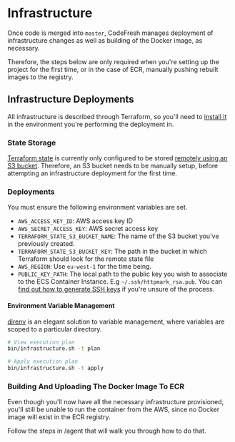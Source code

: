 # Infrastructure

Once code is merged into `master`, CodeFresh manages deployment of infrastructure changes as well as building of the Docker image, as necessary.

Therefore, the steps below are only required when you're setting up the project for the first time, or in the case of ECR, manually pushing rebuilt images to the registry.

## Infrastructure Deployments

All infrastructure is described through Terraform, so you'll need to [install it](https://www.terraform.io/intro/getting-started/install.html) in the environment you're performing the deployment in.

### State Storage

[Terraform state](https://www.terraform.io/docs/state/) is currently only configured to be stored [remotely using an S3 bucket](https://www.terraform.io/docs/state/remote/s3.html). Therefore, an S3 bucket needs to be manually setup, before attempting an infrastructure deployment for the first time.

### Deployments
You must ensure the following environment variables are set.

* `AWS_ACCESS_KEY_ID`: AWS access key ID
* `AWS_SECRET_ACCESS_KEY`: AWS secret access key
* `TERRAFORM_STATE_S3_BUCKET_NAME`: The name of the S3 bucket you've previously created.
* `TERRAFORM_STATE_S3_BUCKET_KEY`: The path in the bucket in which Terraform should look for the remote state file
* `AWS_REGION`: Use `eu-west-1` for the time being.
* `PUBLIC_KEY_PATH`: The local path to the public key you wish to associate to the ECS Container Instance. E.g `~/.ssh/httpmark_rsa.pub`. You can [find out how to generate SSH keys](https://help.github.com/articles/generating-an-ssh-key/) if you're unsure of the process.

#### Environment Variable Management

[direnv](http://direnv.net/) is an elegant solution to variable management, where variables are scoped to a particular directory.

```bash
# View execution plan
bin/infrastructure.sh -t plan

# Apply execution plan
bin/infrastructure.sh -t apply
```

### Building And Uploading The Docker Image To ECR

Even though you'll now have all the necessary infrastructure provisioned, you'll still be unable to run the container from the AWS, since no Docker image will exist in the ECR registry.

Follow the steps in /agent that will walk you through how to do that.
